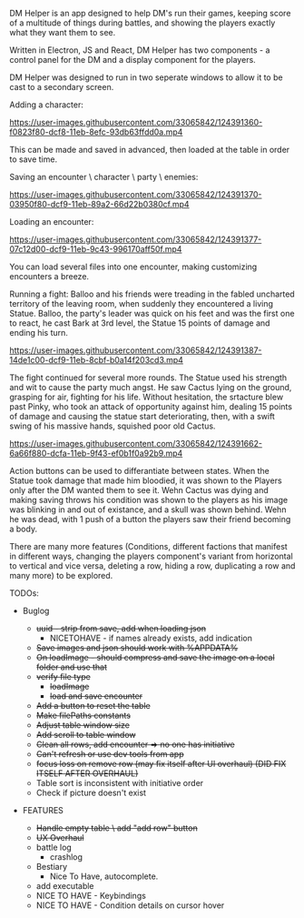 DM Helper is an app designed to help DM's run their games, keeping score of a multitude of things during battles, and showing the players exactly what they want them to see.

Written in Electron, JS and React, DM Helper has two components - a control panel for the DM and a display component for the players.

DM Helper was designed to run in two seperate windows to allow it to be cast to a secondary screen.

Adding a character:



https://user-images.githubusercontent.com/33065842/124391360-f0823f80-dcf8-11eb-8efc-93db63ffdd0a.mp4




This can be made and saved in advanced, then loaded at the table in order to save time.

Saving an encounter \ character \ party \ enemies:


https://user-images.githubusercontent.com/33065842/124391370-03950f80-dcf9-11eb-89a2-66d22b0380cf.mp4



Loading an encounter:


https://user-images.githubusercontent.com/33065842/124391377-07c12d00-dcf9-11eb-9c43-996170aff50f.mp4



You can load several files into one encounter, making customizing encounters a breeze.


Running a fight:
Balloo and his friends were treading in the fabled uncharted territory of the leaving room, when suddenly they encountered a living Statue.
Balloo, the party's leader was quick on his feet and was the first one to react, he cast Bark at 3rd level, the Statue 15 points of damage and ending his turn.


https://user-images.githubusercontent.com/33065842/124391387-14de1c00-dcf9-11eb-8cbf-b0a14f203cd3.mp4




The fight continued for several more rounds.
The Statue used his strength and wit to cause the party much angst.
He saw Cactus lying on the ground, grasping for air, fighting for his life.
Without hesitation, the srtacture blew past Pinky, who took an attack of opportunity against him, dealing 15 points of damage and causing the statue start deteriorating, then, with a swift swing of his massive hands, squished poor old Cactus.


https://user-images.githubusercontent.com/33065842/124391662-6a66f880-dcfa-11eb-9f43-ef0b1f0a92b9.mp4



Action buttons can be used to differantiate between states.
When the Statue took damage that made him bloodied, it was shown to the Players only after the DM wanted them to see it.
Wehn Cactus was dying and making saving throws his condition was shown to the players as his image was blinking in and out of existance, and a skull was shown behind. Wehn he was dead, with 1 push of a button the players saw their friend becoming a body.

There are many more features (Conditions, different factions that manifest in different ways, changing the players component's variant from horizontal to vertical and vice versa, deleting a row, hiding a row, duplicating a row and many more) to be explored.

TODOs:

* Buglog
    * ~~uuid - strip from save, add when loading json~~
        * NICETOHAVE - if names already exists, add indication
    * ~~Save images and json should work with %APPDATA%~~
    * ~~On loadImage - should compress and save the image on a local folder and use that~~
    * ~~verify file type~~
        * ~~loadImage~~
        * ~~load and save encounter~~
    * ~~Add a button to reset the table~~
    * ~~Make filePaths constants~~
    * ~~Adjust table window size~~
    * ~~Add scroll to table window~~
    * ~~Clean all rows, add encounter => no one has initiative~~
    * ~~Can't refresh or use dev tools from app~~
    * ~~focus loss on remove row (may fix itself after UI overhaul) (DID FIX ITSELF AFTER OVERHAUL)~~
    * Table sort is inconsistent with initiative order
    * Check if picture doesn't exist

* FEATURES
    * ~~Handle empty table \ add "add row" button~~
    * ~~UX Overhaul~~
    * battle log
        * crashlog
    * Bestiary
        * Nice To Have, autocomplete.
    * add executable
    * NICE TO HAVE - Keybindings
    * NICE TO HAVE - Condition details on cursor hover
